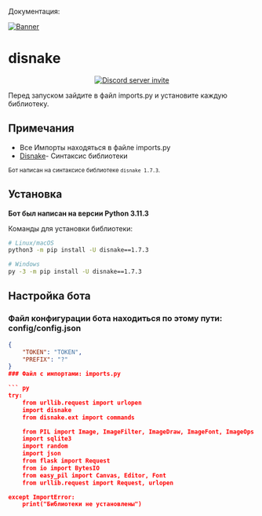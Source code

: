Документация:

[![Banner](https://i.imgur.com/3K9yIfK.png)](https://t.me/wantto666)

disnake
=======

<p align="center">
    <a href="https://discord.gg/2ZJxC9E4wm"><img src="https://img.shields.io/discord/808030843078836254?style=flat-square&color=5865f2&logo=discord&logoColor=ffffff&label=discord" alt="Discord server invite" /></a>
</p>

Перед запуском зайдите в файл imports.py и установите каждую библиотеку.

Примечания
------------

- Все Импорты находяться в файле imports.py
- [Disnake](https://docs.disnake.dev/en/stable/)- Синтаксис библиотеки

<sup>Бот написан на синтаксисе библиотеке `disnake 1.7.3`.</sup>

Установка
----------

**Бот был написан на версии Python 3.11.3**

Команды для установки библиотеки:

``` sh
# Linux/macOS
python3 -m pip install -U disnake==1.7.3

# Windows
py -3 -m pip install -U disnake==1.7.3
```

Настройка бота
-------------

### Файл конфигурации бота находиться по этому пути: config/config.json

``` json
{
    "TOKEN": "TOKEN",
    "PREFIX": "?"
}
### Файл с импортами: imports.py

``` py
try:
    from urllib.request import urlopen
    import disnake
    from disnake.ext import commands

    from PIL import Image, ImageFilter, ImageDraw, ImageFont, ImageOps
    import sqlite3
    import random
    import json
    from flask import Request
    from io import BytesIO
    from easy_pil import Canvas, Editor, Font
    from urllib.request import Request, urlopen

except ImportError:
    print("Библиотеки не установлены")

```
